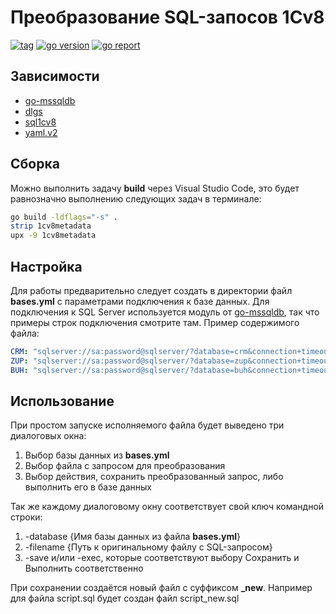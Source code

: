 # Преобразование SQL-запосов 1Cv8
[![tag](https://img.shields.io/github/v/tag/mopo3ilo/1cv8metadata?sort=semver)](https://github.com/mopo3ilo/1cv8metadata/tags)
[![go version](https://img.shields.io/github/go-mod/go-version/mopo3ilo/1cv8metadata?label=go%20version)](https://go.dev/dl)
[![go report](https://goreportcard.com/badge/github.com/mopo3ilo/1cv8metadata)](https://goreportcard.com/report/github.com/mopo3ilo/1cv8metadata)

## Зависимости
- [go-mssqldb](https://github.com/denisenkom/go-mssqldb)
- [dlgs](https://github.com/gen2brain/dlgs)
- [sql1cv8](https://github.com/mopo3ilo/sql1cv8)
- [yaml.v2](https://gopkg.in/yaml.v2)

## Сборка
Можно выполнить задачу **build** через Visual Studio Code, это будет равнозначно выполнению следующих задач в терминале:
```bash
go build -ldflags="-s" .
strip 1cv8metadata
upx -9 1cv8metadata
```

## Настройка
Для работы предварительно следует создать в директории файл **bases.yml** с параметрами подключения к базе данных. Для подключения к SQL Server используется модуль от [go-mssqldb](https://github.com/denisenkom/go-mssqldb), так что примеры строк подключения смотрите там.
Пример содержимого файла:
```yml
CRM: "sqlserver://sa:password@sqlserver/?database=crm&connection+timeout=30&encrypt=disable&app+name=1Cv8+Metadata"
ZUP: "sqlserver://sa:password@sqlserver/?database=zup&connection+timeout=30&encrypt=disable&app+name=1Cv8+Metadata"
BUH: "sqlserver://sa:password@sqlserver/?database=buh&connection+timeout=30&encrypt=disable&app+name=1Cv8+Metadata"
```

## Использование
При простом запуске исполняемого файла будет выведено три диалоговых окна:
1. Выбор базы данных из **bases.yml**
2. Выбор файла с запросом для преобразования
3. Выбор действия, сохранить преобразованный запрос, либо выполнить его в базе данных

Так же каждому диалоговому окну соответствует свой ключ командной строки:
1. -database {Имя базы данных из файла **bases.yml**}
2. -filename {Путь к оригинальному файлу с SQL-запросом}
3. -save и/или -exec, которые соответствуют выбору Сохранить и Выполнить соответственно

При сохранении создаётся новый файл с суффиксом **_new**. Например для файла script.sql будет создан файл script_new.sql

